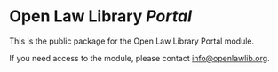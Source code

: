 # Open Law Library _Portal_

This is the public package for the Open Law Library Portal module.

If you need access to the module, please contact [info@openlawlib.org][1].

[1]: mailto:info@openlawlib.org